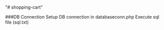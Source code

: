 "# shopping-cart"

###DB Connection
Setup DB connection in databaseconn.php
Execute sql file (sql.txt)